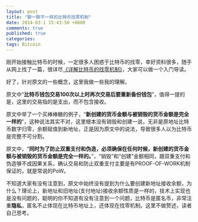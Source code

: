 ```yaml
---
layout: post
title: "聊一聊不一样的比特币找零机制"
date: 2014-03-1 15:43:56 +0800
comments: true
published: true
categories: 
tags: Bitcoin
---
```

刚开始接触比特币的时候，一定很多人困惑于比特币的找零，幸好资料很多，随手从网上找了一篇，很详尽[《详解比特币的找零机制》](http://jingyan.baidu.com/article/19192ad84bcd54e53e570729.html)，大家可以做一个入门导读。

好了，针对原文的一些概念，这里我做一些我的理解。

原文中“**比特币钱包交易100次以上时再次交易后要重新备份钱包**”，值得一提的是，这里的交易指的是支出，而不包含接收。

原文中举了一个买棒棒糖的例子，“**新创建的货币金额与被销毁的货币金额是完全一样的**”，这种说法其实不对，这里根本没有销毁和创建一说，无非是原地址比特币数字归零，余额赋值到新地址，正是因为原文中的说法，导致很多人以为比特币是完整不可分割。

原文中，“**同时为了防止双重支付和伪造，必须确保在任何时候，新创建的货币金额与被销毁的货币金额是完全一样的。**”，“销毁”和“创建”金额相同，跟双重支付和伪造够不成因果关系，确认交易和防止双重支付主要是有PROOF-OF-WORK机制保证的，就是常说的PoW。
<!-- more -->
不知道大家有没有注意到，原文中始终没有提到为什么要创建新地址接收余额，为什么？理论上，新地址和旧地址(支付地址)接收余额性质是一样的，技术上实现也是没有问题的，聪明的你不知道有没有注意到一个问题，比特币是匿名币，非常注重**隐私**，匿名不止体现在比特币地址上，还体现在找零机制。这里不做赘述，读者自己思考。